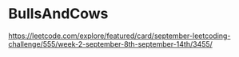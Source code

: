 # BullsAndCows
https://leetcode.com/explore/featured/card/september-leetcoding-challenge/555/week-2-september-8th-september-14th/3455/
